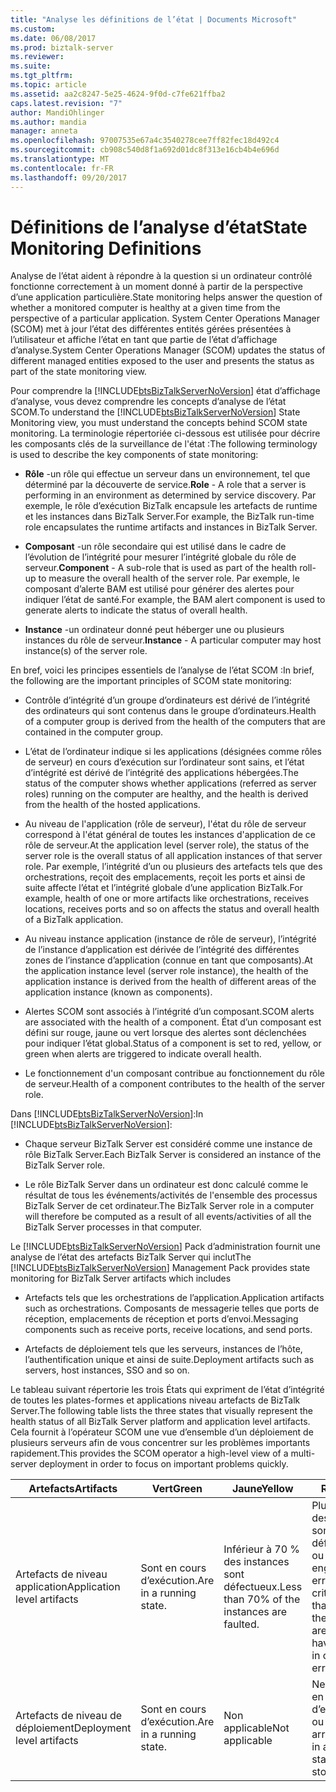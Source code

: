 ```yaml
---
title: "Analyse les définitions de l’état | Documents Microsoft"
ms.custom: 
ms.date: 06/08/2017
ms.prod: biztalk-server
ms.reviewer: 
ms.suite: 
ms.tgt_pltfrm: 
ms.topic: article
ms.assetid: aa2c8247-5e25-4624-9f0d-c7fe621ffba2
caps.latest.revision: "7"
author: MandiOhlinger
ms.author: mandia
manager: anneta
ms.openlocfilehash: 97007535e67a4c3540278cee7ff82fec18d492c4
ms.sourcegitcommit: cb908c540d8f1a692d01dc8f313e16cb4b4e696d
ms.translationtype: MT
ms.contentlocale: fr-FR
ms.lasthandoff: 09/20/2017
---
```

# <a name="state-monitoring-definitions"></a><span data-ttu-id="3c8ac-102">Définitions de l’analyse d’état</span><span class="sxs-lookup"><span data-stu-id="3c8ac-102">State Monitoring Definitions</span></span>
<span data-ttu-id="3c8ac-103">Analyse de l’état aident à répondre à la question si un ordinateur contrôlé fonctionne correctement à un moment donné à partir de la perspective d’une application particulière.</span><span class="sxs-lookup"><span data-stu-id="3c8ac-103">State monitoring helps answer the question of whether a monitored computer is healthy at a given time from the perspective of a particular application.</span></span> <span data-ttu-id="3c8ac-104">System Center Operations Manager (SCOM) met à jour l’état des différentes entités gérées présentées à l’utilisateur et affiche l’état en tant que partie de l’état d’affichage d’analyse.</span><span class="sxs-lookup"><span data-stu-id="3c8ac-104">System Center Operations Manager (SCOM) updates the status of different managed entities exposed to the user and presents the status as part of the state monitoring view.</span></span>  
  
 <span data-ttu-id="3c8ac-105">Pour comprendre la [!INCLUDE[btsBizTalkServerNoVersion](../includes/btsbiztalkservernoversion-md.md)] état d’affichage d’analyse, vous devez comprendre les concepts d’analyse de l’état SCOM.</span><span class="sxs-lookup"><span data-stu-id="3c8ac-105">To understand the [!INCLUDE[btsBizTalkServerNoVersion](../includes/btsbiztalkservernoversion-md.md)] State Monitoring view, you must understand the concepts behind SCOM state monitoring.</span></span> <span data-ttu-id="3c8ac-106">La terminologie répertoriée ci-dessous est utilisée pour décrire les composants clés de la surveillance de l'état :</span><span class="sxs-lookup"><span data-stu-id="3c8ac-106">The following terminology is used to describe the key components of state monitoring:</span></span>  
  
-   <span data-ttu-id="3c8ac-107">**Rôle** -un rôle qui effectue un serveur dans un environnement, tel que déterminé par la découverte de service.</span><span class="sxs-lookup"><span data-stu-id="3c8ac-107">**Role** - A role that a server is performing in an environment as determined by service discovery.</span></span> <span data-ttu-id="3c8ac-108">Par exemple, le rôle d’exécution BizTalk encapsule les artefacts de runtime et les instances dans BizTalk Server.</span><span class="sxs-lookup"><span data-stu-id="3c8ac-108">For example, the BizTalk run-time role encapsulates the runtime artifacts and instances in BizTalk Server.</span></span>  
  
-   <span data-ttu-id="3c8ac-109">**Composant** -un rôle secondaire qui est utilisé dans le cadre de l’évolution de l’intégrité pour mesurer l’intégrité globale du rôle de serveur.</span><span class="sxs-lookup"><span data-stu-id="3c8ac-109">**Component** - A sub-role that is used as part of the health roll-up to measure the overall health of the server role.</span></span> <span data-ttu-id="3c8ac-110">Par exemple, le composant d’alerte BAM est utilisé pour générer des alertes pour indiquer l’état de santé.</span><span class="sxs-lookup"><span data-stu-id="3c8ac-110">For example, the BAM alert component is used to generate alerts to indicate the status of overall health.</span></span>  
  
-   <span data-ttu-id="3c8ac-111">**Instance** -un ordinateur donné peut héberger une ou plusieurs instances du rôle de serveur.</span><span class="sxs-lookup"><span data-stu-id="3c8ac-111">**Instance** - A particular computer may host instance(s) of the server role.</span></span>  
  
 <span data-ttu-id="3c8ac-112">En bref, voici les principes essentiels de l’analyse de l’état SCOM :</span><span class="sxs-lookup"><span data-stu-id="3c8ac-112">In brief, the following are the important principles of SCOM state monitoring:</span></span>  
  
-   <span data-ttu-id="3c8ac-113">Contrôle d’intégrité d’un groupe d’ordinateurs est dérivé de l’intégrité des ordinateurs qui sont contenus dans le groupe d’ordinateurs.</span><span class="sxs-lookup"><span data-stu-id="3c8ac-113">Health of a computer group is derived from the health of the computers that are contained in the computer group.</span></span>  
  
-   <span data-ttu-id="3c8ac-114">L’état de l’ordinateur indique si les applications (désignées comme rôles de serveur) en cours d’exécution sur l’ordinateur sont sains, et l’état d’intégrité est dérivé de l’intégrité des applications hébergées.</span><span class="sxs-lookup"><span data-stu-id="3c8ac-114">The status of the computer shows whether applications (referred as server roles) running on the computer are healthy, and the health is derived from the health of the hosted applications.</span></span>  
  
-   <span data-ttu-id="3c8ac-115">Au niveau de l'application (rôle de serveur), l'état du rôle de serveur correspond à l'état général de toutes les instances d'application de ce rôle de serveur.</span><span class="sxs-lookup"><span data-stu-id="3c8ac-115">At the application level (server role), the status of the server role is the overall status of all application instances of that server role.</span></span> <span data-ttu-id="3c8ac-116">Par exemple, l’intégrité d’un ou plusieurs des artefacts tels que des orchestrations, reçoit des emplacements, reçoit les ports et ainsi de suite affecte l’état et l’intégrité globale d’une application BizTalk.</span><span class="sxs-lookup"><span data-stu-id="3c8ac-116">For example, health of one or more artifacts like orchestrations, receives locations, receives ports and so on affects the status and overall health of a BizTalk application.</span></span>  
  
-   <span data-ttu-id="3c8ac-117">Au niveau instance application (instance de rôle de serveur), l’intégrité de l’instance d’application est dérivée de l’intégrité des différentes zones de l’instance d’application (connue en tant que composants).</span><span class="sxs-lookup"><span data-stu-id="3c8ac-117">At the application instance level (server role instance), the health of the application instance is derived from the health of different areas of the application instance (known as components).</span></span>  
  
-   <span data-ttu-id="3c8ac-118">Alertes SCOM sont associés à l’intégrité d’un composant.</span><span class="sxs-lookup"><span data-stu-id="3c8ac-118">SCOM alerts are associated with the health of a component.</span></span> <span data-ttu-id="3c8ac-119">État d’un composant est défini sur rouge, jaune ou vert lorsque des alertes sont déclenchées pour indiquer l’état global.</span><span class="sxs-lookup"><span data-stu-id="3c8ac-119">Status of a component is set to red, yellow, or green when alerts are triggered to indicate overall health.</span></span>  
  
-   <span data-ttu-id="3c8ac-120">Le fonctionnement d'un composant contribue au fonctionnement du rôle de serveur.</span><span class="sxs-lookup"><span data-stu-id="3c8ac-120">Health of a component contributes to the health of the server role.</span></span>  
  
 <span data-ttu-id="3c8ac-121">Dans [!INCLUDE[btsBizTalkServerNoVersion](../includes/btsbiztalkservernoversion-md.md)]:</span><span class="sxs-lookup"><span data-stu-id="3c8ac-121">In [!INCLUDE[btsBizTalkServerNoVersion](../includes/btsbiztalkservernoversion-md.md)]:</span></span>  
  
-   <span data-ttu-id="3c8ac-122">Chaque serveur BizTalk Server est considéré comme une instance de rôle BizTalk Server.</span><span class="sxs-lookup"><span data-stu-id="3c8ac-122">Each BizTalk Server is considered an instance of the BizTalk Server role.</span></span>  
  
-   <span data-ttu-id="3c8ac-123">Le rôle BizTalk Server dans un ordinateur est donc calculé comme le résultat de tous les événements/activités de l'ensemble des processus BizTalk Server de cet ordinateur.</span><span class="sxs-lookup"><span data-stu-id="3c8ac-123">The BizTalk Server role in a computer will therefore be computed as a result of all events/activities of all the BizTalk Server processes in that computer.</span></span>  
  
 <span data-ttu-id="3c8ac-124">Le [!INCLUDE[btsBizTalkServerNoVersion](../includes/btsbiztalkservernoversion-md.md)] Pack d’administration fournit une analyse de l’état des artefacts BizTalk Server qui inclut</span><span class="sxs-lookup"><span data-stu-id="3c8ac-124">The [!INCLUDE[btsBizTalkServerNoVersion](../includes/btsbiztalkservernoversion-md.md)] Management Pack provides state monitoring for BizTalk Server artifacts which includes</span></span>  
  
-   <span data-ttu-id="3c8ac-125">Artefacts tels que les orchestrations de l’application.</span><span class="sxs-lookup"><span data-stu-id="3c8ac-125">Application artifacts such as orchestrations.</span></span> <span data-ttu-id="3c8ac-126">Composants de messagerie telles que ports de réception, emplacements de réception et ports d’envoi.</span><span class="sxs-lookup"><span data-stu-id="3c8ac-126">Messaging components such as receive ports, receive locations, and send ports.</span></span>  
  
-   <span data-ttu-id="3c8ac-127">Artefacts de déploiement tels que les serveurs, instances de l’hôte, l’authentification unique et ainsi de suite.</span><span class="sxs-lookup"><span data-stu-id="3c8ac-127">Deployment artifacts such as servers, host instances, SSO and so on.</span></span>  
  
 <span data-ttu-id="3c8ac-128">Le tableau suivant répertorie les trois États qui expriment de l’état d’intégrité de toutes les plates-formes et applications niveau artefacts de BizTalk Server.</span><span class="sxs-lookup"><span data-stu-id="3c8ac-128">The following table lists the three states that visually represent the health status of all BizTalk Server platform and application level artifacts.</span></span> <span data-ttu-id="3c8ac-129">Cela fournit à l’opérateur SCOM une vue d’ensemble d’un déploiement de plusieurs serveurs afin de vous concentrer sur les problèmes importants rapidement.</span><span class="sxs-lookup"><span data-stu-id="3c8ac-129">This provides the SCOM operator a high-level view of a multi-server deployment in order to focus on important problems quickly.</span></span>  
  
|<span data-ttu-id="3c8ac-130">Artefacts</span><span class="sxs-lookup"><span data-stu-id="3c8ac-130">Artifacts</span></span>|<span data-ttu-id="3c8ac-131">Vert</span><span class="sxs-lookup"><span data-stu-id="3c8ac-131">Green</span></span>|<span data-ttu-id="3c8ac-132">Jaune</span><span class="sxs-lookup"><span data-stu-id="3c8ac-132">Yellow</span></span>|<span data-ttu-id="3c8ac-133">Rouge</span><span class="sxs-lookup"><span data-stu-id="3c8ac-133">Red</span></span>|  
|---------------|-----------|------------|---------|  
|<span data-ttu-id="3c8ac-134">Artefacts de niveau application</span><span class="sxs-lookup"><span data-stu-id="3c8ac-134">Application level artifacts</span></span>|<span data-ttu-id="3c8ac-135">Sont en cours d’exécution.</span><span class="sxs-lookup"><span data-stu-id="3c8ac-135">Are in a running state.</span></span>|<span data-ttu-id="3c8ac-136">Inférieur à 70 % des instances sont défectueux.</span><span class="sxs-lookup"><span data-stu-id="3c8ac-136">Less than 70% of the   instances are faulted.</span></span>|<span data-ttu-id="3c8ac-137">Plus de 70 % des instances sont défaillantes ou ont engendré des erreurs critiques.</span><span class="sxs-lookup"><span data-stu-id="3c8ac-137">More than 70% of the instances are faulted or have resulted in critical errors.</span></span>|  
|<span data-ttu-id="3c8ac-138">Artefacts de niveau de déploiement</span><span class="sxs-lookup"><span data-stu-id="3c8ac-138">Deployment level artifacts</span></span>|<span data-ttu-id="3c8ac-139">Sont en cours d’exécution.</span><span class="sxs-lookup"><span data-stu-id="3c8ac-139">Are in a running state.</span></span>|<span data-ttu-id="3c8ac-140">Non applicable</span><span class="sxs-lookup"><span data-stu-id="3c8ac-140">Not applicable</span></span>|<span data-ttu-id="3c8ac-141">Ne sont pas en cours d’exécution ou est arrêté.</span><span class="sxs-lookup"><span data-stu-id="3c8ac-141">Are not in a running state or have stopped.</span></span>|
